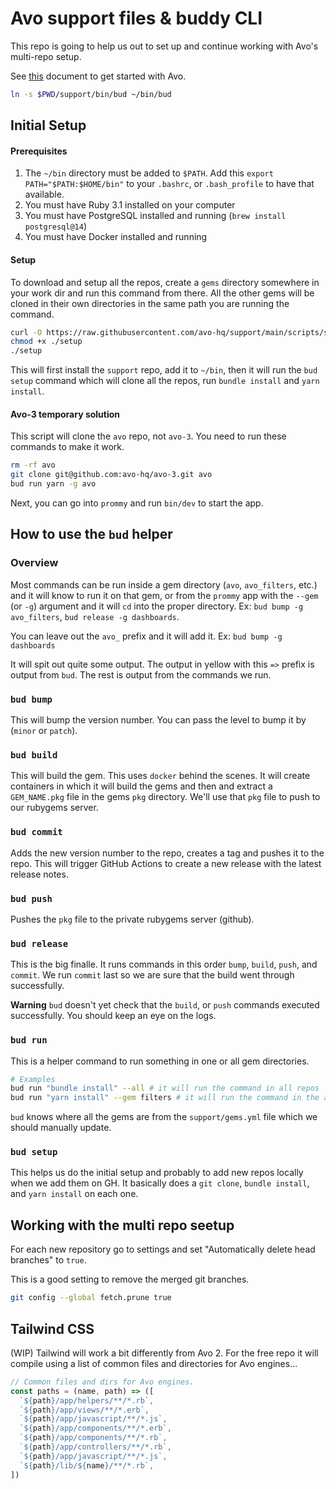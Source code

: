 # Avo support files & buddy CLI

This repo is going to help us out to set up and continue working with Avo's multi-repo setup.

See [this](https://avo-hq.notion.site/Avo-Dev-wiki-1bb5cfb19ef1444daee277a57d82d3b8) document to get started with Avo.

```bash
ln -s $PWD/support/bin/bud ~/bin/bud
```

## Initial Setup

#### Prerequisites

1. The `~/bin` directory must be added to `$PATH`. Add this `export PATH="$PATH:$HOME/bin"` to your `.bashrc`, or `.bash_profile` to have that available.
2. You must have Ruby 3.1 installed on your computer
3. You must have PostgreSQL installed and running (`brew install postgresql@14`)
4. You must have Docker installed and running

#### Setup

To download and setup all the repos, create a `gems` directory somewhere in your work dir and run this command from there. All the other gems will be cloned in their own directories in the same path you are running the command.

```bash
curl -O https://raw.githubusercontent.com/avo-hq/support/main/scripts/setup
chmod +x ./setup
./setup
```

This will first install the `support` repo, add it to `~/bin`, then it will run the `bud setup` command which will clone all the repos, run `bundle install` and `yarn install`.

#### Avo-3 temporary solution

This script will clone the `avo` repo, not `avo-3`. You need to run these commands to make it work.

```bash
rm -rf avo
git clone git@github.com:avo-hq/avo-3.git avo
bud run yarn -g avo
```

Next, you can go into `prommy` and run `bin/dev` to start the app.

## How to use the `bud` helper

### Overview

Most commands can be run inside a gem directory (`avo`, `avo_filters`, etc.) and it will know to run it on that gem, or from the `prommy` app with the `--gem` (or `-g`) argument and it will `cd` into the proper directory.
Ex: `bud bump -g avo_filters`, `bud release -g dashboards`.

You can leave out the `avo_` prefix and it will add it.
Ex: `bud bump -g dashboards`

It will spit out quite some output. The output in yellow with this `=>` prefix is output from `bud`. The rest is output from the commands we run.

### `bud bump`

This will bump the version number. You can pass the level to bump it by (`minor` or `patch`).

### `bud build`

This will build the gem.
This uses `docker` behind the scenes. It will create containers in which it will build the gems and then and extract a `GEM_NAME.pkg` file in the gems `pkg` directory. We'll use that `pkg` file to push to our rubygems server.

### `bud commit`

Adds the new version number to the repo, creates a tag and pushes it to the repo. This will trigger GitHub Actions to create a new release with the latest release notes.

### `bud push`

Pushes the `pkg` file to the private rubygems server (github).

### `bud release`

This is the big finalle. It runs commands in this order `bump`, `build`, `push`, and `commit`.
We run `commit` last so we are sure that the build went through successfully.

**Warning** `bud` doesn't yet check that the `build`, or `push` commands executed successfully. You should keep an eye on the logs.

### `bud run`

This is a helper command to run something in one or all gem directories.

```bash
# Examples
bud run "bundle install" --all # it will run the command in all repos
bud run "yarn install" --gem filters # it will run the command in the avo_filters repo
```

`bud` knows where all the gems are from the `support/gems.yml` file which we should manually update.

### `bud setup`

This helps us do the initial setup and probably to add new repos locally when we add them on GH.
It basically does a `git clone`, `bundle install`, and `yarn install` on each one.


## Working with the multi repo seetup

For each new repository go to settings and set "Automatically delete head branches" to `true`.

This is a good setting to remove the merged git branches.

```bash
git config --global fetch.prune true
```

## Tailwind CSS

(WIP)
Tailwind will work a bit differently from Avo 2. For the free repo it will compile using a list of common files and directories for Avo engines...

```js
// Common files and dirs for Avo engines.
const paths = (name, path) => ([
  `${path}/app/helpers/**/*.rb`,
  `${path}/app/views/**/*.erb`,
  `${path}/app/javascript/**/*.js`,
  `${path}/app/components/**/*.erb`,
  `${path}/app/components/**/*.rb`,
  `${path}/app/controllers/**/*.rb`,
  `${path}/app/javascript/**/*.js`,
  `${path}/lib/${name}/**/*.rb`,
])
```
